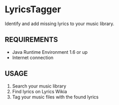LyricsTagger
============

Identify and add missing lyrics to your music library.


REQUIREMENTS
------------
- Java Runtime Environment 1.6 or up
- Internet connection


USAGE
-----
1. Search your music library
2. Find lyrics on Lyrics Wikia
3. Tag your music files with the found lyrics




